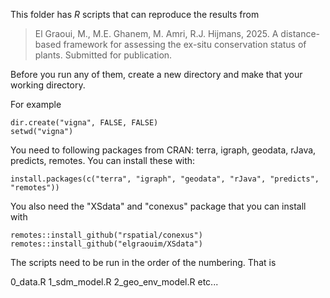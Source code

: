 
This folder has *R* scripts that can reproduce the results from 

> El Graoui, M., M.E. Ghanem, M. Amri, R.J. Hijmans, 2025. A distance-based framework for assessing the ex-situ conservation status of plants. Submitted for publication. 

Before you run any of them, create a new directory and make that your working directory. 

For example 

```
dir.create("vigna", FALSE, FALSE)
setwd("vigna")
```

You need to following packages from CRAN: terra, igraph, geodata, rJava, predicts, remotes. You can install these with:

```
install.packages(c("terra", "igraph", "geodata", "rJava", "predicts", "remotes"))
```

You also need the "XSdata" and "conexus" package that you can install with 

```
remotes::install_github("rspatial/conexus")
remotes::install_github("elgraouim/XSdata")
```


The scripts need to be run in the order of the numbering. That is 

0_data.R
1_sdm_model.R 
2_geo_env_model.R 
etc...

